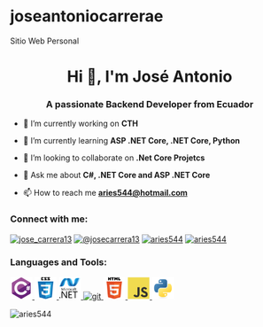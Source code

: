 # joseantoniocarrerae
Sitio Web Personal
<h1 align="center">Hi 👋, I'm José Antonio</h1>
<h3 align="center">A passionate Backend Developer from Ecuador</h3>

- 🔭 I’m currently working on **CTH**

- 🌱 I’m currently learning **ASP .NET Core, .NET Core, Python**

- 👯 I’m looking to collaborate on **.Net Core Projetcs**

- 💬 Ask me about **C#, .NET Core and ASP .NET Core**

- 📫 How to reach me **aries544@hotmail.com**

<h3 align="left">Connect with me:</h3>
<p align="left">
<a href="https://twitter.com/jose_carrera13" target="blank"><img align="center" src="https://raw.githubusercontent.com/rahuldkjain/github-profile-readme-generator/master/src/images/icons/Social/twitter.svg" alt="jose_carrera13" height="30" width="40" /></a>
<a href="https://instagram.com/@josecarrera13" target="blank"><img align="center" src="https://raw.githubusercontent.com/rahuldkjain/github-profile-readme-generator/master/src/images/icons/Social/instagram.svg" alt="@josecarrera13" height="30" width="40" /></a>
<a href="https://www.codechef.com/users/aries544" target="blank"><img align="center" src="https://cdn.jsdelivr.net/npm/simple-icons@3.1.0/icons/codechef.svg" alt="aries544" height="30" width="40" /></a>
<a href="https://www.leetcode.com/aries544" target="blank"><img align="center" src="https://raw.githubusercontent.com/rahuldkjain/github-profile-readme-generator/master/src/images/icons/Social/leet-code.svg" alt="aries544" height="30" width="40" /></a>
</p>

<h3 align="left">Languages and Tools:</h3>
<p align="left"> <a href="https://www.w3schools.com/cs/" target="_blank" rel="noreferrer"> <img src="https://raw.githubusercontent.com/devicons/devicon/master/icons/csharp/csharp-original.svg" alt="csharp" width="40" height="40"/> </a> <a href="https://www.w3schools.com/css/" target="_blank" rel="noreferrer"> <img src="https://raw.githubusercontent.com/devicons/devicon/master/icons/css3/css3-original-wordmark.svg" alt="css3" width="40" height="40"/> </a> <a href="https://dotnet.microsoft.com/" target="_blank" rel="noreferrer"> <img src="https://raw.githubusercontent.com/devicons/devicon/master/icons/dot-net/dot-net-original-wordmark.svg" alt="dotnet" width="40" height="40"/> </a> <a href="https://git-scm.com/" target="_blank" rel="noreferrer"> <img src="https://www.vectorlogo.zone/logos/git-scm/git-scm-icon.svg" alt="git" width="40" height="40"/> </a> <a href="https://www.w3.org/html/" target="_blank" rel="noreferrer"> <img src="https://raw.githubusercontent.com/devicons/devicon/master/icons/html5/html5-original-wordmark.svg" alt="html5" width="40" height="40"/> </a> <a href="https://developer.mozilla.org/en-US/docs/Web/JavaScript" target="_blank" rel="noreferrer"> <img src="https://raw.githubusercontent.com/devicons/devicon/master/icons/javascript/javascript-original.svg" alt="javascript" width="40" height="40"/> </a> <a href="https://www.python.org" target="_blank" rel="noreferrer"> <img src="https://raw.githubusercontent.com/devicons/devicon/master/icons/python/python-original.svg" alt="python" width="40" height="40"/> </a> </p>

<p><img align="center" src="https://github-readme-stats.vercel.app/api/top-langs?username=aries544&show_icons=true&locale=en&layout=compact" alt="aries544" /></p>
